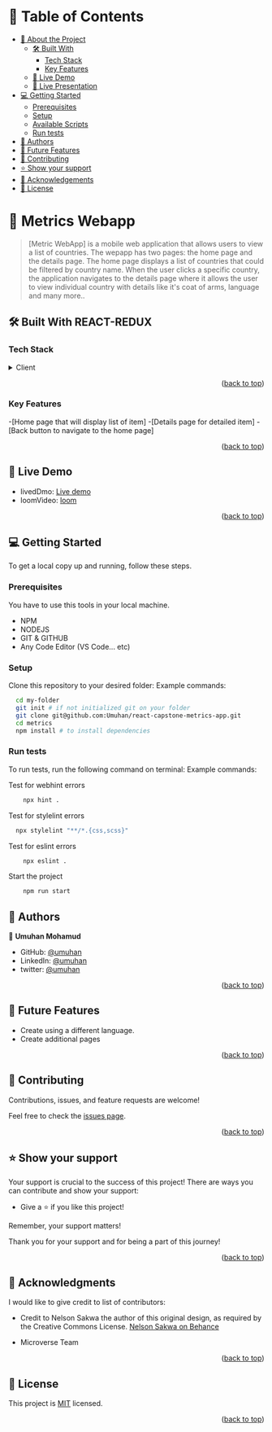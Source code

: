<!-- TABLE OF CONTENTS -->

# 📗 Table of Contents

- [📖 About the Project](#about-project)
  - [🛠 Built With](#built-with)
    - [Tech Stack](#tech-stack)
    - [Key Features](#key-features)
  - [🚀 Live Demo](#live-demo)
  - [🚀 Live Presentation](#live-presentation)
- [💻 Getting Started](#getting-started)
  - [Prerequisites](#prerequisites)
  - [Setup](#setup)
  - [Available Scripts](#usage)
  - [Run tests](#run-tests)
- [👥 Authors](#authors)
- [🔭 Future Features](#future-features)
- [🤝 Contributing](#contributing)
- [⭐️ Show your support](#support)
- [🙏 Acknowledgements](#acknowledgements)
- [📝 License](#license)

<!-- PROJECT DESCRIPTION -->

# 📖 Metrics Webapp <a name="about-project"></a>

> [Metric WebApp] is a mobile web application that allows users to view a list of countries. The wepapp has two pages: the home page and the details page. The home page displays a list of countries that could be filtered by country name. When the user clicks a specific country, the application navigates to the details page where it allows the user to view individual country with details like it's coat of arms, language and many more..

## 🛠 Built With <a name="built-with">REACT-REDUX</a>

### Tech Stack <a name="tech-stack"></a>

<details>
  <summary>Client</summary>
  <ul>
    <li><a href="https://developer.mozilla.org/en-US/docs/Web/HTML">HTML</a></li>
    <li><a href="https://developer.mozilla.org/en-US/docs/Web/CSS">CSS</a></li>
    <li><a href="https://developer.mozilla.org/en-US/docs/Web/JavaScript">JAVASCRIPT</a></li>
    <li><a href="https://getbootstrap.com/docs/5.3/getting-started/introduction/">BOOTSTRAP</a></li>
    <li><a href="https://webpack.js.org/guides/getting-started/">WEBPACK</a></li>
    <li><a href="https://www.atlassian.com/git/tutorials/comparing-workflows/gitflow-workflow">GITFLOW</a></li>
    <li><a href="https://reactrouter.com/en/main/start/tutorial#setup">REACT ROUTER DOM V6</a></li>
    <li><a href="https://react.dev/learn">REACTJS</a></li>
    <li><a href="https://redux-toolkit.js.org/">REDUX TOOLKIT</a></li>
    <li><a href="https://jestjs.io/docs/getting-started">JEST</a></li>
  </ul>
</details>

<p align="right">(<a href="#readme-top">back to top</a>)</p>

<!-- Key Features -->

### Key Features <a name="key-features"></a>

-[Home page that will display list of item] -[Details page for detailed item] -[Back button to navigate to the home page]

<p align="right">(<a href="#readme-top">back to top</a>)</p>
<!-- LIVE DEMO -->

## 🔭 Live Demo <a name="future-features"></a>

- livedDmo: [Live demo](react-capstone-metrics-app.netlify.app)
- loomVideo: [loom](https://www.loom.com/share/e12a7c58190943aeb1d1ebac082f3f15)

<p align="right">(<a href="#readme-top">back to top</a>)</p>

<!-- Presentation of the project -->

<!-- GETTING STARTED -->

## 💻 Getting Started <a name="getting-started"></a>

To get a local copy up and running, follow these steps.

### Prerequisites

You have to use this tools in your local machine.

- NPM
- NODEJS
- GIT & GITHUB
- Any Code Editor (VS Code... etc)

### Setup

Clone this repository to your desired folder:
Example commands:

```sh
  cd my-folder
  git init # if not initialized git on your folder
  git clone git@github.com:Umuhan/react-capstone-metrics-app.git
  cd metrics
  npm install # to install dependencies
```

### Run tests

To run tests, run the following command on terminal:
Example commands:

Test for webhint errors

```sh
	npx hint .
```

Test for stylelint errors

```sh
  npx stylelint "**/*.{css,scss}"
```

Test for eslint errors

```sh
	npx eslint .
```

Start the project

```sh
	npm run start
```

<!-- AUTHORS -->

## 👥 Authors <a name="authors"></a>

👤 **Umuhan Mohamud**

- GitHub: [@umuhan](https://github.com/Umuhan)
- LinkedIn: [@umuhan](https://www.linkedin.com/in/umuhan-mohamud/)
- twitter: [@umuhan](https://twitter.com/HannyUmuhan)

<p align="right">(<a href="#readme-top">back to top</a>)</p>

<!-- FUTURE FEATURES -->

## 🔭 Future Features <a name="future-features"></a>

- Create using a different language.
- Create additional pages

<p align="right">(<a href="#readme-top">back to top</a>)</p>

<!-- CONTRIBUTING -->

## 🤝 Contributing <a name="contributing"></a>

Contributions, issues, and feature requests are welcome!

Feel free to check the [issues page](https://github.com/Umuhan/react-capstone-metrics-app/issues).

<p align="right">(<a href="#readme-top">back to top</a>)</p>

<!-- SUPPORT -->

## ⭐️ Show your support <a name="support"></a>

Your support is crucial to the success of this project! There are ways you can contribute and show your support:

- Give a ⭐️ if you like this project!

Remember, your support matters!

Thank you for your support and for being a part of this journey!

<p align="right">(<a href="#readme-top">back to top</a>)</p>

<!-- ACKNOWLEDGEMENTS -->

## 🙏 Acknowledgments <a name="acknowledgements"></a>

I would like to give credit to list of contributors:

- Credit to Nelson Sakwa the author of this original design, as required by the Creative Commons License.
  [Nelson Sakwa on Behance](https://www.behance.net/sakwadesignstudio)

- Microverse Team

<p align="right">(<a href="#readme-top">back to top</a>)</p>

<!-- LICENSE -->

## 📝 License <a name="license"></a>

This project is [MIT](./LICENSE) licensed.

<p align="right">(<a href="#readme-top">back to top</a>)</p>
